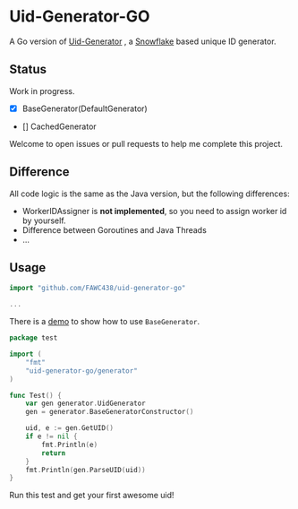 # Uid-Generator-GO

A Go version of [Uid-Generator](https://github.com/baidu/uid-generator) ,
a [Snowflake](https://github.com/twitter-archive/snowflake) based unique ID generator.

## Status

Work in progress.

- [x] BaseGenerator(DefaultGenerator)
- [] CachedGenerator

Welcome to open issues or pull requests to help me complete this project.

## Difference

All code logic is the same as the Java version, but the following differences:

- WorkerIDAssigner is **not implemented**, so you need to assign worker id by yourself.
- Difference between Goroutines and Java Threads
- ...

## Usage

```go
import "github.com/FAWC438/uid-generator-go"

...
```

There is a [demo](/test/test.go) to show how to use `BaseGenerator`.

```go
package test

import (
	"fmt"
	"uid-generator-go/generator"
)

func Test() {
	var gen generator.UidGenerator
	gen = generator.BaseGeneratorConstructor()

	uid, e := gen.GetUID()
	if e != nil {
		fmt.Println(e)
		return
	}
	fmt.Println(gen.ParseUID(uid))
}
```

Run this test and get your first awesome uid!
